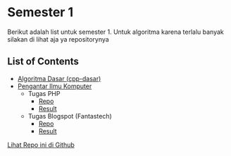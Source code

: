 # Semester 1
Berikut adalah list untuk semester 1. Untuk algoritma karena terlalu banyak silakan di lihat aja ya repositorynya

## List of Contents
- [Algoritma Dasar (cpp-dasar)](https://github.com/bayufadayan/academic-archive/Semester%201/Algoritma%20Dasar%20(cpp-dasar))
- [Pengantar Ilmu Komputer](https://github.com/bayufadayan/academic-archive/Semester%201/Pengantar%20Ilmu%20Komputer)
  + Tugas PHP
    + [Repo](https://github.com/bayufadayan/academic-archive/Semester%201/Pengantar%20Ilmu%20Komputer/01-Tugas%20PHP)
    + [Result](https://404.com)
  + Tugas Blogspot (Fantastech)
    + [Repo](https://github.com/bayufadayan/academic-archive/Semester%201/Pengantar%20Ilmu%20Komputer/02-Tugas%20Blog)
    + [Result](https://ta-pik-4unpak.blogspot.com/)

[Lihat Repo ini di Github](https://github.com/bayufadayan/academic-archive/Semester%201)